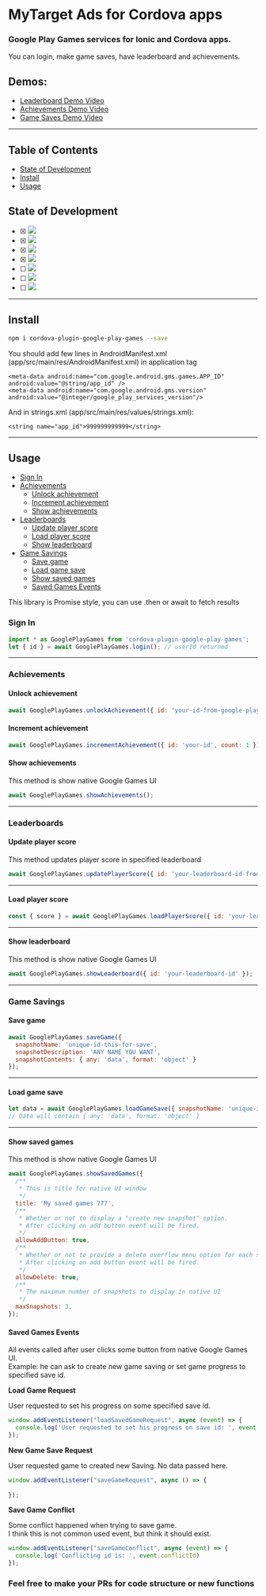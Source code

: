 # MyTarget Ads for Cordova apps

### Google Play Games services for Ionic and Cordova apps.
You can login, make game saves, have leaderboard and achievements.
## Demos:
- [Leaderboard Demo Video](https://drive.google.com/file/d/1F-UGff5QaxCH72_c7DEqMqIWonb221g-/view?usp=sharing)
- [Achievements Demo Video](https://drive.google.com/file/d/1Ey5ZkDWz-bduMlXoPr5NgKCwxy9VnVaK/view?usp=sharing)
- [Game Saves Demo Video](https://drive.google.com/file/d/1F0YhgkF81IvN3d_N2-ezjhxEJN8xy34X/view?usp=sharing)

--------

## Table of Contents

- [State of Development](#state-of-development)
- [Install](#install)
- [Usage](#usage)


## State of Development
- [x] <img src="https://img.shields.io/badge/-Complete-brightgreen.svg?label=Sign%20In%20Support&style=flat-square">
- [x] <img src="https://img.shields.io/badge/-Complete-brightgreen.svg?label=Achievements%20Support&style=flat-square">
- [x] <img src="https://img.shields.io/badge/-Complete-brightgreen.svg?label=Leaderboards%20Support&style=flat-square">
- [x] <img src="https://img.shields.io/badge/-Complete-brightgreen.svg?label=Game%20Savings%20Support&style=flat-square">
- [ ] <img src="https://img.shields.io/badge/-In%20Development-yellow.svg?label=Friends%20Support&style=flat-square">
- [ ] <img src="https://img.shields.io/badge/-In%20Development-yellow.svg?label=Player%20Stats%20Support&style=flat-square">
- [ ] <img src="https://img.shields.io/badge/-In%20Development-yellow.svg?label=Anti-Piracy%20Support&style=flat-square">

-------- 

## Install

```bash
npm i cordova-plugin-google-play-games --save
```

You should add few lines in AndroidManifest.xml (app/src/main/res/AndroidManifest.xml) in application tag
```
<meta-data android:name="com.google.android.gms.games.APP_ID" android:value="@string/app_id" />
<meta-data android:name="com.google.android.gms.version" android:value="@integer/google_play_services_version"/>
```

And in strings.xml (app/src/main/res/values/strings.xml):
```
<string name="app_id">999999999999</string>
```

-------- 
## Usage

- [Sign In](#sign-in)
- [Achievements](#achievements)
  - [Unlock achievement](#unlock-achievement)
  - [Increment achievement](#increment-achievement)
  - [Show achievements](#show-achievements)
- [Leaderboards](#leaderboards)
  - [Update player score](#update-player-score)
  - [Load player score](#load-player-score)
  - [Show leaderboard](#show-leaderboard)
- [Game Savings](#game-savings)
  - [Save game](#save-game)
  - [Load game save](#load-game-save)
  - [Show saved games](#show-saved-games)
  - [Saved Games Events](#saved-games-events)
  
  
This library is Promise style, you can use .then or await to fetch results

### Sign In

```javascript
import * as GooglePlayGames from 'cordova-plugin-google-play-games';
let { id } = await GooglePlayGames.login(); // userId returned
```
***
### Achievements

#### Unlock achievement

```javascript
await GooglePlayGames.unlockAchievement({ id: 'your-id-from-google-play-console' });
```

#### Increment achievement

```javascript
await GooglePlayGames.incrementAchievement({ id: 'your-id', count: 1 }); // Count is how much increment achievement
```

#### Show achievements
This method is show native Google Games UI 
```javascript
await GooglePlayGames.showAchievements();
```
***

### Leaderboards

#### Update player score
This method updates player score in specified leaderboard
```javascript
await GooglePlayGames.updatePlayerScore({ id: 'your-leaderboard-id-from-google-play-console', score: 30 }); // Score you want to set
```
***
#### Load player score

```javascript
const { score } = await GooglePlayGames.loadPlayerScore({ id: 'your-leaderboard-id' });
```
***
#### Show leaderboard
This method is show native Google Games UI
```javascript
await GooglePlayGames.showLeaderboard({ id: 'your-leaderboard-id' });
```
***

### Game Savings

#### Save game
```javascript
await GooglePlayGames.saveGame({
  snapshotName: 'unique-id-this-for-save',
  snapshotDescription: 'ANY NAME YOU WANT',
  snapshotContents: { any: 'data', format: 'object' }
});
```
***
#### Load game save

```javascript
let data = await GooglePlayGames.loadGameSave({ snapshotName: 'unique-id-this-for-save' });
// Data will contain { any: 'data', format: 'object' }
```
***
#### Show saved games
This method is show native Google Games UI
```javascript
await GooglePlayGames.showSavedGames({
  /**
   * This is title for native UI window
   */
  title: 'My saved games 777',
  /**
   * Whether or not to display a "create new snapshot" option.
   * After clicking on add button event will be fired.
   */
  allowAddButton: true,
  /**
   * Whether or not to provide a delete overflow menu option for each snapshot. 
   * After clicking on add button event will be fired.
   */
  allowDelete: true,
  /**
   * The maximum number of snapshots to display in native UI
   */
  maxSnapshots: 3,
});
```

#### Saved Games Events

All events called after user clicks some button from native Google Games UI.   
Example: he can ask to create new game saving or set game progress to specified save id. 

**Load Game Request**

User requested to set his progress on some specified save id.
```javascript
window.addEventListener("loadSavedGameRequest", async (event) => {
  console.log('User requested to set his progress on save id: ', event.id)
});
```
**New Game Save Request**

User requested game to created new Saving. No data passed here.
```javascript
window.addEventListener("saveGameRequest", async () => {
  
});
```
**Save Game Conflict**

Some conflict happened when trying to save game.  
I think this is not common used event, but think it should exist.
```javascript
window.addEventListener("saveGameConflict", async (event) => {
  console.log('Conflicting id is: ', event.conflictId)
});
```

### Feel free to make your PRs for code structure or new functions

